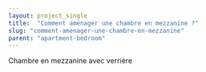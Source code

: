 ```yaml
---
layout: project_single
title:  "Comment aménager une chambre en mezzanine ?"
slug: "comment-amenager-une-chambre-en-mezzanine"
parent: "apartment-bedroom"
---
```

Chambre en mezzanine avec verrière